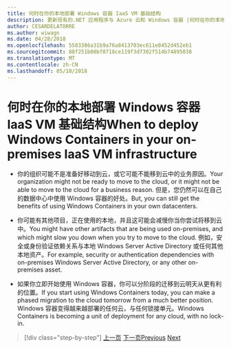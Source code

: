 ```yaml
---
title: 何时在你的本地部署 Windows 容器 IaaS VM 基础结构
description: 更新现有的.NET 应用程序与 Azure 云和 Windows 容器 |何时在你的本地部署 Windows 容器 IaaS VM 基础结构
author: CESARDELATORRE
ms.author: wiwagn
ms.date: 04/28/2018
ms.openlocfilehash: 5583386a31b9a76a8413703ec611e8452d452eb1
ms.sourcegitcommit: 88f251b08bf0718ce119f3d7302f514b74895038
ms.translationtype: MT
ms.contentlocale: zh-CN
ms.lasthandoff: 05/10/2018
---
```

# <a name="when-to-deploy-windows-containers-in-your-on-premises-iaas-vm-infrastructure"></a><span data-ttu-id="df39b-103">何时在你的本地部署 Windows 容器 IaaS VM 基础结构</span><span class="sxs-lookup"><span data-stu-id="df39b-103">When to deploy Windows Containers in your on-premises IaaS VM infrastructure</span></span>

-   <span data-ttu-id="df39b-104">你的组织可能不是准备好移动到云，或它可能不能移到云中的业务原因。</span><span class="sxs-lookup"><span data-stu-id="df39b-104">Your organization might not be ready to move to the cloud, or it might not be able to move to the cloud for a business reason.</span></span> <span data-ttu-id="df39b-105">但是，您仍然可以在自己的数据中心中使用 Windows 容器的好处。</span><span class="sxs-lookup"><span data-stu-id="df39b-105">But, you can still get the benefits of using Windows Containers in your own datacenters.</span></span>

-   <span data-ttu-id="df39b-106">你可能有其他项目，正在使用的本地，并且这可能会减慢你当你尝试将移到云中。</span><span class="sxs-lookup"><span data-stu-id="df39b-106">You might have other artifacts that are being used on-premises, and which might slow you down when you try to move to the cloud.</span></span> <span data-ttu-id="df39b-107">例如，安全或身份验证依赖关系与本地 Windows Server Active Directory 或任何其他本地资产。</span><span class="sxs-lookup"><span data-stu-id="df39b-107">For example, security or authentication dependencies with on-premises Windows Server Active Directory, or any other on-premises asset.</span></span>

-   <span data-ttu-id="df39b-108">如果你立即开始使用 Windows 容器，你可以分阶段的迁移到云明天从更有利的位置。</span><span class="sxs-lookup"><span data-stu-id="df39b-108">If you start using Windows Containers today, you can make a phased migration to the cloud tomorrow from a much better position.</span></span> <span data-ttu-id="df39b-109">Windows 容器变得越来越部署的任何云，与任何锁接单元。</span><span class="sxs-lookup"><span data-stu-id="df39b-109">Windows Containers is becoming a unit of deployment for any cloud, with no lock-in.</span></span>

>[!div class="step-by-step"]
<span data-ttu-id="df39b-110">[上一页](when-not-to-deploy-to-windows-containers.md)
[下一页](when-to-deploy-windows-containers-to-azure-vms-iaas-cloud.md)</span><span class="sxs-lookup"><span data-stu-id="df39b-110">[Previous](when-not-to-deploy-to-windows-containers.md)
[Next](when-to-deploy-windows-containers-to-azure-vms-iaas-cloud.md)</span></span>
